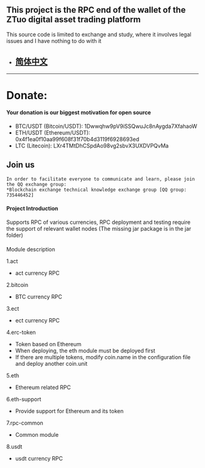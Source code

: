 ## This project is the RPC end of the wallet of the ZTuo digital asset trading platform

This source code is limited to exchange and study, where it involves legal issues and I have nothing to do with it


- ## [简体中文](README.md)
---
# Donate:
#### Your donation is our biggest motivation for open source
- BTC/USDT (Bitcoin/USDT): 1Dwwqhw9pV9iSSQwuJc8nAygda7XfahaoW
- ETH/USDT (Ethereum/USDT): 0x4f1ea0f10aa99f608f31f70b4d3119f6928693ed
- LTC (Litecoin): LXr4TMtDhCSpdAo98vg2sbvX3UXDVPQvMa

## Join us
    In order to facilitate everyone to communicate and learn, please join the QQ exchange group:
    *Blockchain exchange technical knowledge exchange group [QQ group: 735446452]

#### Project Introduction
Supports RPC of various currencies, RPC deployment and testing require the support of relevant wallet nodes
(The missing jar package is in the jar folder)


####
Module description

1.act

* act currency RPC

2.bitcoin

* BTC currency RPC

3.ect

* ect currency RPC

4.erc-token

* Token based on Ethereum
* When deploying, the eth module must be deployed first
* If there are multiple tokens, modify coin.name in the configuration file and deploy another coin.unit

5.eth

* Ethereum related RPC

6.eth-support

* Provide support for Ethereum and its token

7.rpc-common

* Common module

8.usdt

* usdt currency RPC